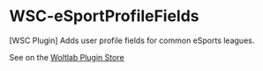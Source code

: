# WSC-eSportProfileFields
[WSC Plugin] Adds user profile fields for common eSports leagues.

See on the [Woltlab Plugin Store](https://pluginstore.woltlab.com/file/2825-e-sport-profilfelder/)
